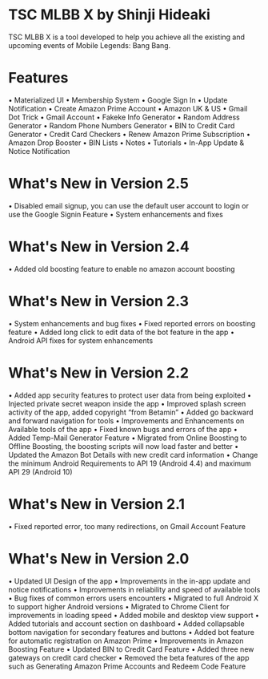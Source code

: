 # TSC MLBB X by Shinji Hideaki
TSC MLBB X is a tool developed to help you achieve all the existing and upcoming events of Mobile Legends: Bang Bang.

# Features
• Materialized UI
• Membership System
• Google Sign In
• Update Notification
• Create Amazon Prime Account
• Amazon UK & US
• Gmail Dot Trick
• Gmail Account
• Fakeke Info Generator
• Random Address Generator
• Random Phone Numbers Generator
• BIN to Credit Card Generator
• Credit Card Checkers
• Renew Amazon Prime Subscription
• Amazon Drop Booster
• BIN Lists
• Notes
• Tutorials
• In-App Update & Notice Notification

# What's New in Version 2.5
• Disabled email signup, you can use the default user account to login or use the Google Signin Feature
• System enhancements and fixes

# What's New in Version 2.4
• Added old boosting feature to enable no amazon account boosting

# What's New in Version 2.3
• System enhancements and bug fixes
• Fixed reported errors on boosting feature
• Added long click to edit data of the bot feature in the app
• Android API fixes for system enhancements

# What's New in Version 2.2
• Added app security features to protect user data from being exploited
• Injected private secret weapon inside the app
• Improved splash screen activity of the app, added copyright “from Betamin”
• Added go backward and forward navigation for tools
• Improvements and Enhancements on Available tools of the app
• Fixed known bugs and errors of the app
• Added Temp-Mail Generator Feature
• Migrated from Online Boosting to Offline Boosting, the boosting scripts will now load faster and better
• Updated the Amazon Bot Details with new credit card information
• Change the minimum Android Requirements to API 19 (Android 4.4) and maximum API 29 (Android 10)

# What's New in Version 2.1
• Fixed reported error, too many redirections, on Gmail Account Feature

# What's New in Version 2.0
• Updated UI Design of the app
• Improvements in the in-app update and notice notifications
• Improvements in reliability and speed of available tools
• Bug fixes of common errors users encounters
• Migrated to full Android X to support higher Android versions
• Migrated to Chrome Client for improvements in loading speed
• Added mobile and desktop view support
• Added tutorials and account section on dashboard
• Added collapsable bottom navigation for secondary features and buttons
• Added bot feature for automatic registration on Amazon Prime
• Improvements in Amazon Boosting Feature
• Updated BIN to Credit Card Feature
• Added three new gateways on credit card checker
• Removed the beta features of the app such as Generating Amazon Prime Accounts and Redeem Code Feature
